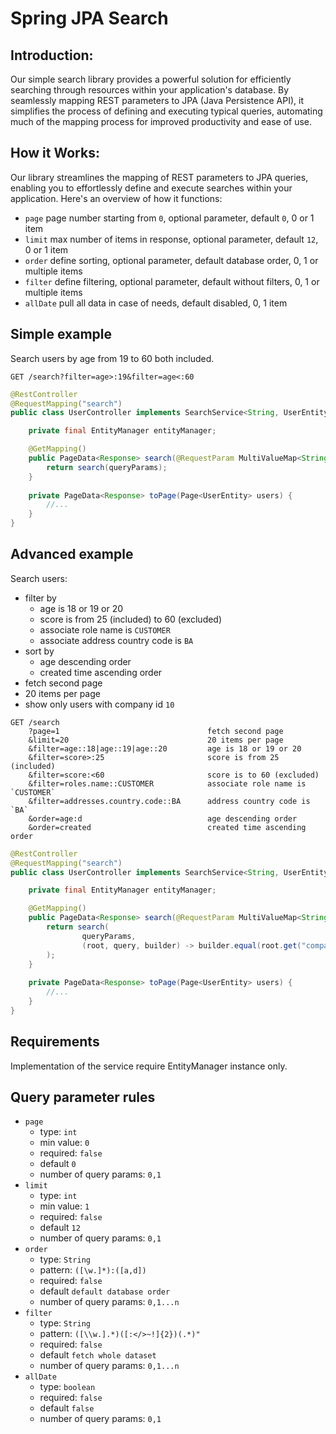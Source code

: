 # Spring JPA Search

## Introduction:

Our simple search library provides a powerful solution for efficiently searching through resources within your 
application's database. By seamlessly mapping REST parameters to JPA (Java Persistence API), it simplifies the 
process of defining and executing typical queries, automating much of the mapping process for improved productivity 
and ease of use.

## How it Works:

Our library streamlines the mapping of REST parameters to JPA queries, enabling you to effortlessly define and execute 
searches within your application. Here's an overview of how it functions:
- `page` page number starting from `0`, optional parameter, default `0`, 0 or 1 item 
- `limit` max number of items in response, optional parameter, default `12`, 0 or 1 item
- `order` define sorting, optional parameter, default database order, 0, 1 or multiple items
- `filter` define filtering, optional parameter, default without filters, 0, 1 or multiple items
- `allDate` pull all data in case of needs, default disabled, 0, 1 item

## Simple example

Search users by age from 19 to 60 both included.
```http
GET /search?filter=age>:19&filter=age<:60
```

```java
@RestController
@RequestMapping("search")
public class UserController implements SearchService<String, UserEntity> {

    private final EntityManager entityManager;

    @GetMapping()
    public PageData<Response> search(@RequestParam MultiValueMap<String, String> queryParams) {
        return search(queryParams);
    }
    
    private PageData<Response> toPage(Page<UserEntity> users) {
        //...
    }
}
```

## Advanced example

Search users:
- filter by
  - age is 18 or 19 or 20
  - score is from 25 (included) to 60 (excluded)
  - associate role name is `CUSTOMER`
  - associate address country code is `BA`
- sort by
  - age descending order
  - created time ascending order
- fetch second page
- 20 items per page
- show only users with company id `10`

```http
GET /search
    ?page=1                                 fetch second page
    &limit=20                               20 items per page
    &filter=age::18|age::19|age::20         age is 18 or 19 or 20
    &filter=score>:25                       score is from 25 (included)
    &filter=score:<60                       score is to 60 (excluded)
    &filter=roles.name::CUSTOMER            associate role name is `CUSTOMER`
    &filter=addresses.country.code::BA      address country code is `BA`
    &order=age:d                            age descending order
    &order=created                          created time ascending order
```

```java
@RestController
@RequestMapping("search")
public class UserController implements SearchService<String, UserEntity> {

    private final EntityManager entityManager;

    @GetMapping()
    public PageData<Response> search(@RequestParam MultiValueMap<String, String> queryParams) {
        return search(
                queryParams, 
                (root, query, builder) -> builder.equal(root.get("companyId"), 10) // additional filter only users with company id `10`
        );
    }
    
    private PageData<Response> toPage(Page<UserEntity> users) {
        //...
    }
}
```

## Requirements

Implementation of the service require EntityManager instance only.

## Query parameter rules
- `page`
  - type: `int`
  - min value: `0`
  - required: `false`
  - default `0`
  - number of query params: `0,1`
- `limit`
  - type: `int`
  - min value: `1`
  - required: `false`
  - default `12`
  - number of query params: `0,1`
- `order`
  - type: `String`
  - pattern: `([\w.]*):([a,d])`
  - required: `false`
  - default `default database order`
  - number of query params: `0,1...n`
- `filter`
    - type: `String`
    - pattern: `([\\w.].*)([:</>~!]{2})(.*)"`
    - required: `false`
    - default `fetch whole dataset`
    - number of query params: `0,1...n`
- `allDate`
    - type: `boolean`
    - required: `false`
    - default `false`
    - number of query params: `0,1`



